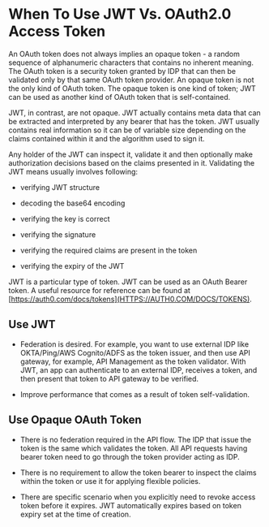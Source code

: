 ﻿---
sidebar_position: 2
---

# When To Use JWT Vs. OAuth2.0 Access Token

<head>
  <meta name="guidename" content="API Management"/>
  <meta name="context" content="GUID-d3c287f3-db1e-42bd-ab68-652384888e30"/>
</head>

An OAuth token does not always implies an opaque token - a random sequence of alphanumeric characters that contains no inherent meaning. The OAuth token is a security token granted by IDP that can then be validated only by that same OAuth token provider. An opaque token is not the only kind of OAuth token. The opaque token is one kind of token; JWT can be used as another kind of OAuth token that is self-contained. 

JWT, in contrast, are not opaque. JWT actually contains meta data that can be extracted and interpreted by any bearer that has the token. JWT usually contains real information so it can be of variable size depending on the claims contained within it and the algorithm used to sign it. 

Any holder of the JWT can inspect it, validate it and then optionally make authorization decisions based on the claims presented in it. Validating the JWT means usually involves following: 

- verifying JWT structure 

- decoding the base64 encoding 

- verifying the key is correct 

- verifying the signature 

- verifying the required claims are present in the token

- verifying the expiry of the JWT 

JWT is a particular type of token. JWT can be used as an OAuth Bearer token. A useful resource for reference can be found at [https://auth0.com/docs/tokens](HTTPS://AUTH0.COM/DOCS/TOKENS). 

## Use JWT

- Federation is desired. For example, you want to use external IDP like OKTA/Ping/AWS Cognito/ADFS as the token issuer, and then use API gateway, for example, API Management as the token validator. With JWT, an app can authenticate to an external IDP, receives a token, and then present that token to API gateway to be verified. 

- Improve performance that comes as a result of token self-validation. 

## Use Opaque OAuth Token

- There is no federation required in the API flow. The IDP that issue the token is the same which validates the token. All API requests having bearer token need to go through the token provider acting as IDP. 

- There is no requirement to allow the token bearer to inspect the claims within the token or use it for applying flexible policies. 

- There are specific scenario when you explicitly need to revoke access token before it expires. JWT automatically expires based on token expiry set at the time of creation. 
